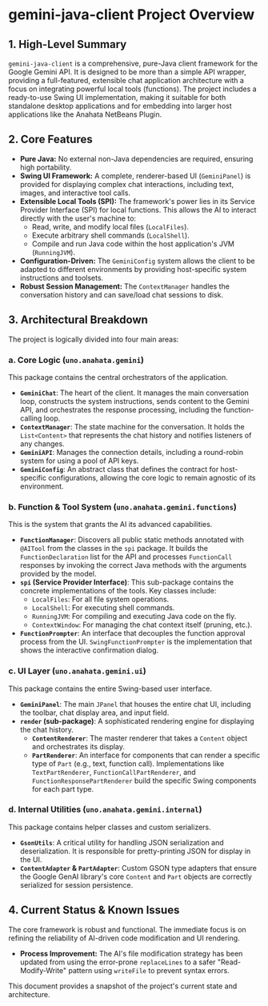 # gemini-java-client Project Overview

## 1. High-Level Summary

`gemini-java-client` is a comprehensive, pure-Java client framework for the Google Gemini API. It is designed to be more than a simple API wrapper, providing a full-featured, extensible chat application architecture with a focus on integrating powerful local tools (functions). The project includes a ready-to-use Swing UI implementation, making it suitable for both standalone desktop applications and for embedding into larger host applications like the Anahata NetBeans Plugin.

## 2. Core Features

- **Pure Java:** No external non-Java dependencies are required, ensuring high portability.
- **Swing UI Framework:** A complete, renderer-based UI (`GeminiPanel`) is provided for displaying complex chat interactions, including text, images, and interactive tool calls.
- **Extensible Local Tools (SPI):** The framework's power lies in its Service Provider Interface (SPI) for local functions. This allows the AI to interact directly with the user's machine to:
    - Read, write, and modify local files (`LocalFiles`).
    - Execute arbitrary shell commands (`LocalShell`).
    - Compile and run Java code within the host application's JVM (`RunningJVM`).
- **Configuration-Driven:** The `GeminiConfig` system allows the client to be adapted to different environments by providing host-specific system instructions and toolsets.
- **Robust Session Management:** The `ContextManager` handles the conversation history and can save/load chat sessions to disk.

## 3. Architectural Breakdown

The project is logically divided into four main areas:

### a. Core Logic (`uno.anahata.gemini`)

This package contains the central orchestrators of the application.

- **`GeminiChat`**: The heart of the client. It manages the main conversation loop, constructs the system instructions, sends content to the Gemini API, and orchestrates the response processing, including the function-calling loop.
- **`ContextManager`**: The state machine for the conversation. It holds the `List<Content>` that represents the chat history and notifies listeners of any changes.
- **`GeminiAPI`**: Manages the connection details, including a round-robin system for using a pool of API keys.
- **`GeminiConfig`**: An abstract class that defines the contract for host-specific configurations, allowing the core logic to remain agnostic of its environment.

### b. Function & Tool System (`uno.anahata.gemini.functions`)

This is the system that grants the AI its advanced capabilities.

- **`FunctionManager`**: Discovers all public static methods annotated with `@AITool` from the classes in the `spi` package. It builds the `FunctionDeclaration` list for the API and processes `FunctionCall` responses by invoking the correct Java methods with the arguments provided by the model.
- **`spi` (Service Provider Interface)**: This sub-package contains the concrete implementations of the tools. Key classes include:
    - `LocalFiles`: For all file system operations.
    - `LocalShell`: For executing shell commands.
    - `RunningJVM`: For compiling and executing Java code on the fly.
    - `ContextWindow`: For managing the chat context itself (pruning, etc.).
- **`FunctionPrompter`**: An interface that decouples the function approval process from the UI. `SwingFunctionPrompter` is the implementation that shows the interactive confirmation dialog.

### c. UI Layer (`uno.anahata.gemini.ui`)

This package contains the entire Swing-based user interface.

- **`GeminiPanel`**: The main `JPanel` that houses the entire chat UI, including the toolbar, chat display area, and input field.
- **`render` (sub-package)**: A sophisticated rendering engine for displaying the chat history.
    - **`ContentRenderer`**: The master renderer that takes a `Content` object and orchestrates its display.
    - **`PartRenderer`**: An interface for components that can render a specific type of `Part` (e.g., text, function call). Implementations like `TextPartRenderer`, `FunctionCallPartRenderer`, and `FunctionResponsePartRenderer` build the specific Swing components for each part type.

### d. Internal Utilities (`uno.anahata.gemini.internal`)

This package contains helper classes and custom serializers.

- **`GsonUtils`**: A critical utility for handling JSON serialization and deserialization. It is responsible for pretty-printing JSON for display in the UI.
- **`ContentAdapter` & `PartAdapter`**: Custom GSON type adapters that ensure the Google GenAI library's core `Content` and `Part` objects are correctly serialized for session persistence.

## 4. Current Status & Known Issues

The core framework is robust and functional. The immediate focus is on refining the reliability of AI-driven code modification and UI rendering.

- **Process Improvement:** The AI's file modification strategy has been updated from using the error-prone `replaceLines` to a safer "Read-Modify-Write" pattern using `writeFile` to prevent syntax errors.

This document provides a snapshot of the project's current state and architecture.
